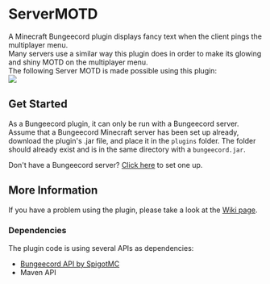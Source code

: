 # ServerMOTD
A Minecraft Bungeecord plugin displays fancy text when the client pings the multiplayer menu. <br>
Many servers use a similar way this plugin does in order to make its glowing and shiny MOTD on the multiplayer menu. <br>
The following Server MOTD is made possible using this plugin: <br>
![](https://media.discordapp.net/attachments/880425820861132810/1010684857581572166/unknown.png?width=976&height=141)
## Get Started
As a Bungeecord plugin, it can only be run with a Bungeecord server. 
Assume that a Bungeecord Minecraft server has been set up already,
download the plugin's .jar file, and place it in the `plugins` folder. 
The folder should already exist and is in the same directory with a `bungeecord.jar`. <br>

Don't have a Bungeecord server? [Click here](https://www.spigotmc.org/wiki/bungeecord-installation/#installing-bungeecord-on-windows)
to set one up. <br>
## More Information
If you have a problem using the plugin, please take a look at the [Wiki page](https://github.com/BlwCreepr15i/ServerMOTD/wiki).

### Dependencies
The plugin code is using several APIs as dependencies:
- [Bungeecord API by SpigotMC](https://github.com/SpigotMC/BungeeCord)
- Maven API
#
